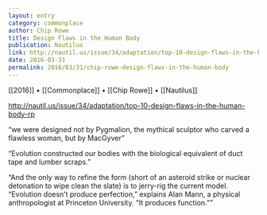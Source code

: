 ```yaml
---
layout: entry
category: commonplace
author: Chip Rowe
title: Design Flaws in the Human Body
publication: Nautilus
link: http://nautil.us/issue/34/adaptation/top-10-design-flaws-in-the-human-body-rp
date: 2016-03-31
permalink: 2016/03/31/chip-rowe-design-flaws-in-the-human-body
---
```


[[2016]] • [[Commonplace]] • [[Chip Rowe]] • [[Nautilus]]

http://nautil.us/issue/34/adaptation/top-10-design-flaws-in-the-human-body-rp

“we were designed not by Pygmalion, the mythical sculptor who carved a flawless woman, but by MacGyver”

“Evolution constructed our bodies with the biological equivalent of duct tape and lumber scraps.”

“And the only way to refine the form (short of an asteroid strike or nuclear detonation to wipe clean the slate) is to jerry-rig the current model. “Evolution doesn’t produce perfection,” explains Alan Mann, a physical anthropologist at Princeton University. “It produces function.””


